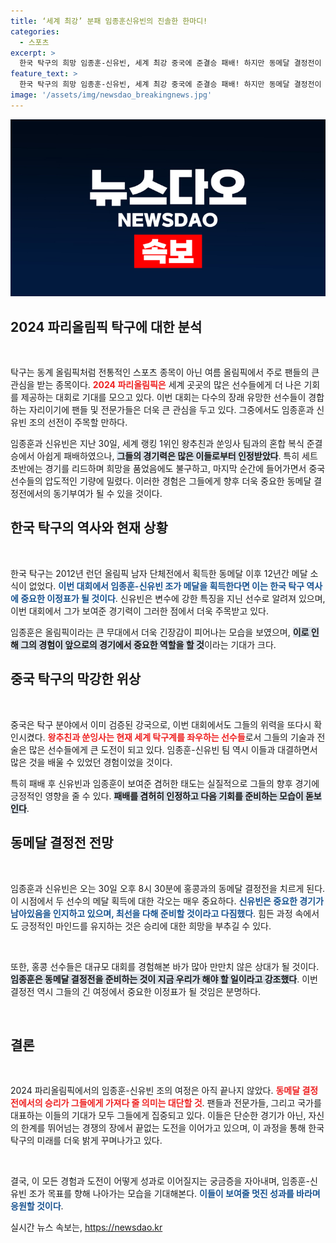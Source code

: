 ```yaml
---
title: ‘세계 최강’ 분패 임종훈신유빈의 진솔한 한마디!
categories:
  - 스포츠
excerpt: >
  한국 탁구의 희망 임종훈-신유빈, 세계 최강 중국에 준결승 패배! 하지만 동메달 결정전이 남아 있습니다. 12년 만의 메달 쟁취를 위한 그들의 결단과 각오가 기대됩니다. 30일 오후 8시 30분, 홍콩과의 대결에 주목하세요!
feature_text: >
  한국 탁구의 희망 임종훈-신유빈, 세계 최강 중국에 준결승 패배! 하지만 동메달 결정전이 남아 있습니다. 12년 만의 메달 쟁취를 위한 그들의 결단과 각오가 기대됩니다. 30일 오후 8시 30분, 홍콩과의 대결에 주목하세요!
image: '/assets/img/newsdao_breakingnews.jpg'
---
```


<p><img src="/assets/img/newsdao_breakingnews.jpg" alt="koreaapp 속보" /></p>

<h2 data-ke-size="size26">2024 파리올림픽 탁구에 대한 분석</h2>

<p data-ke-size="size16">&nbsp;</p>

<p>탁구는 동계 올림픽처럼 전통적인 스포츠 종목이 아닌 여름 올림픽에서 주로 팬들의 큰 관심을 받는 종목이다. <b><span style="color: #ee2323;">2024 파리올림픽은</span></b> 세계 곳곳의 많은 선수들에게 더 나은 기회를 제공하는 대회로 기대를 모으고 있다. 이번 대회는 다수의 장래 유망한 선수들이 경합하는 자리이기에 팬들 및 전문가들은 더욱 큰 관심을 두고 있다. 그중에서도 임종훈과 신유빈 조의 선전이 주목할 만하다. </p>

<p>임종훈과 신유빈은 지난 30일, 세계 랭킹 1위인 왕추친과 쑨잉사 팀과의 혼합 복식 준결승에서 아쉽게 패배하였으나, <b><span style="background-color: #21538527;">그들의 경기력은 많은 이들로부터 인정받았다</span></b>. 특히 세트 초반에는 경기를 리드하며 희망을 품었음에도 불구하고, 마지막 순간에 들어가면서 중국 선수들의 압도적인 기량에 밀렸다. 이러한 경험은 그들에게 향후 더욱 중요한 동메달 결정전에서의 동기부여가 될 수 있을 것이다.</p>

<h2 data-ke-size="size26">한국 탁구의 역사와 현재 상황</h2>

<p data-ke-size="size16">&nbsp;</p>

<p>한국 탁구는 2012년 런던 올림픽 남자 단체전에서 획득한 동메달 이후 12년간 메달 소식이 없었다. <b><span style="color: #1a5490;">이번 대회에서 임종훈-신유빈 조가 메달을 획득한다면 이는 한국 탁구 역사에 중요한 이정표가 될 것이다</span></b>. 신유빈은 변수에 강한 특징을 지닌 선수로 알려져 있으며, 이번 대회에서 그가 보여준 경기력이 그러한 점에서 더욱 주목받고 있다. </p>

<p>임종훈은 올림픽이라는 큰 무대에서 더욱 긴장감이 피어나는 모습을 보였으며, <b><span style="background-color: #21538527;">이로 인해 그의 경험이 앞으로의 경기에서 중요한 역할을 할 것</span></b>이라는 기대가 크다.</p>

<h2 data-ke-size="size26">중국 탁구의 막강한 위상</h2>

<p data-ke-size="size16">&nbsp;</p>

<p>중국은 탁구 분야에서 이미 검증된 강국으로, 이번 대회에서도 그들의 위력을 또다시 확인시켰다. <b><span style="color: #ee2323;">왕추친과 쑨잉사는 현재 세계 탁구계를 좌우하는 선수들</span></b>로서 그들의 기술과 전술은 많은 선수들에게 큰 도전이 되고 있다. 임종훈-신유빈 팀 역시 이들과 대결하면서 많은 것을 배울 수 있었던 경험이었을 것이다. </p>

<p>특히 패배 후 신유빈과 임종훈이 보여준 겸허한 태도는 실질적으로 그들의 향후 경기에 긍정적인 영향을 줄 수 있다. <b><span style="background-color: #21538527;">패배를 겸허히 인정하고 다음 기회를 준비하는 모습이 돋보인다</span></b>.</p>

<h2 data-ke-size="size26">동메달 결정전 전망</h2>

<p data-ke-size="size16">&nbsp;</p>

<p>임종훈과 신유빈은 오는 30일 오후 8시 30분에 홍콩과의 동메달 결정전을 치르게 된다. 이 시점에서 두 선수의 메달 획득에 대한 각오는 매우 중요하다. <b><span style="color: #1a5490;">신유빈은 중요한 경기가 남아있음을 인지하고 있으며, 최선을 다해 준비할 것이라고 다짐했다</span></b>. 힘든 과정 속에서도 긍정적인 마인드를 유지하는 것은 승리에 대한 희망을 부추길 수 있다.</p>

<p data-ke-size="size16">&nbsp;</p>

<p>또한, 홍콩 선수들은 대규모 대회를 경험해본 바가 많아 만만치 않은 상대가 될 것이다. <b><span style="background-color: #21538527;">임종훈은 동메달 결정전을 준비하는 것이 지금 우리가 해야 할 일이라고 강조했다</span></b>. 이번 결정전 역시 그들의 긴 여정에서 중요한 이정표가 될 것임은 분명하다.</p>

<p data-ke-size="size16">&nbsp;</p>

<h2 data-ke-size="size26">결론</h2>

<p data-ke-size="size16">&nbsp;</p>

<p>2024 파리올림픽에서의 임종훈-신유빈 조의 여정은 아직 끝나지 않았다. <b><span style="color: #ee2323;">동메달 결정전에서의 승리가 그들에게 가져다 줄 의미는 대단할 것</span></b>. 팬들과 전문가들, 그리고 국가를 대표하는 이들의 기대가 모두 그들에게 집중되고 있다. 이들은 단순한 경기가 아닌, 자신의 한계를 뛰어넘는 경쟁의 장에서 끝없는 도전을 이어가고 있으며, 이 과정을 통해 한국 탁구의 미래를 더욱 밝게 꾸며나가고 있다. </p>

<p data-ke-size="size16">&nbsp;</p>

<p>결국, 이 모든 경험과 도전이 어떻게 성과로 이어질지는 궁금증을 자아내며, 임종훈-신유빈 조가 목표를 향해 나아가는 모습을 기대해본다. <b><span style="color: #1a5490;">이들이 보여줄 멋진 성과를 바라며 응원할 것이다</span></b>.</p>
실시간 뉴스 속보는, <a href="https://newsdao.kr" rel="dofollow">https://newsdao.kr</a>


